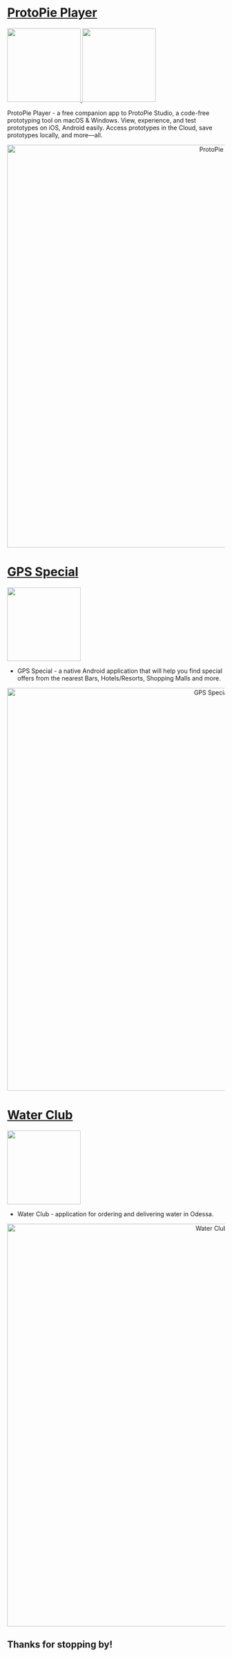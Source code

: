 # [ProtoPie Player](https://www.protopie.io/)
<p align="left"> <a href="https://apps.apple.com/us/app/protopie-player/id1015837511" download><img src="https://user-images.githubusercontent.com/33416429/180564545-32e7e42c-7ded-4f52-81d6-9989b16cc4a3.png" width="170" >  <a href="https://play.google.com/store/apps/details?id=io.protopie.companion" download><img src="https://user-images.githubusercontent.com/33416429/180564555-b73c1a70-1409-4b9b-a22f-32c7c4a2d3e9.png" width="170" > </a>
</p>

ProtoPie Player - a free companion app to ProtoPie Studio, a code-free prototyping tool on macOS & Windows. View, experience, and test prototypes on iOS, Android easily. Access prototypes in the Cloud, save prototypes locally, and more—all.

<p align="center">
<img src="https://github.com/user-attachments/assets/25387c4e-fe00-41c8-a686-5d86085e6d62" width="930" title="ProtoPie">
</p>

# [GPS Special](https://gpsspecial.com)
<a href="https://play.google.com/store/apps/details?id=com.apps.gpsspecial" download><img src="https://user-images.githubusercontent.com/33416429/180564555-b73c1a70-1409-4b9b-a22f-32c7c4a2d3e9.png" width="170" > </a>

* GPS Special - a native Android application that will help you find special offers from the nearest Bars, Hotels/Resorts, Shopping Malls and more.

<p align="center">
<img src="https://github.com/user-attachments/assets/a479477b-359c-4ffc-9269-4ba48a86bcc8" width="930" title="GPS Special">
</p>

# [Water Club](https://waterclub.od.ua)
<a href="https://play.google.com/store/apps/details?id=ua.od.waterclub.app" download><img src="https://user-images.githubusercontent.com/33416429/180564555-b73c1a70-1409-4b9b-a22f-32c7c4a2d3e9.png" width="170" > </a>

* Water Club - application for ordering and delivering water in Odessa.

<p align="center">
<img src="https://github.com/user-attachments/assets/b4361394-efc6-4fb2-aa42-5a563be2b23b" width="930" title="Water Club">
</p>








## Thanks for stopping by!

